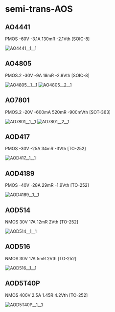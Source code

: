 # semi-trans-AOS

## AO4441
PMOS -60V -3.1A 130mR -2.1Vth [SOIC-8]

![AO4441__1__1](/preview/images/_semi__PMOS-4D-3S__1__1.png?raw=true) 

## AO4805
PMOS.2 -30V -9A 18mR -2.8Vth [SOIC-8]

![AO4805__1__1](/preview/images/semi-trans-AOS__AO4805__1__1.png?raw=true) 
![AO4805__2__1](/preview/images/semi-trans-AOS__AO4805__2__1.png?raw=true) 

## AO7801
PMOS.2 -20V -600mA 520mR -900mVth [SOT-363]

![AO7801__1__1](/preview/images/semi-trans-NXP__PMV160UP__1__1.png?raw=true) 
![AO7801__2__1](/preview/images/semi-trans-NXP__PMV160UP__1__1.png?raw=true) 

## AOD417
PMOS -30V -25A 34mR -3Vth [TO-252]

![AOD417__1__1](/preview/images/semi-trans-NXP__PMV160UP__1__1.png?raw=true) 

## AOD4189
PMOS -40V -28A 29mR -1.9Vth [TO-252]

![AOD4189__1__1](/preview/images/semi-trans-NXP__PMV160UP__1__1.png?raw=true) 

## AOD514
NMOS 30V 17A 12mR 2Vth [TO-252]

![AOD514__1__1](/preview/images/semi-trans-NXP__2N7002PW__1__1.png?raw=true) 

## AOD516
NMOS 30V 17A 5mR 2Vth [TO-252]

![AOD516__1__1](/preview/images/semi-trans-NXP__2N7002PW__1__1.png?raw=true) 

## AOD5T40P
NMOS 400V 2.5A 1.45R 4.2Vth [TO-252]

![AOD5T40P__1__1](/preview/images/semi-trans-NXP__2N7002PW__1__1.png?raw=true) 


